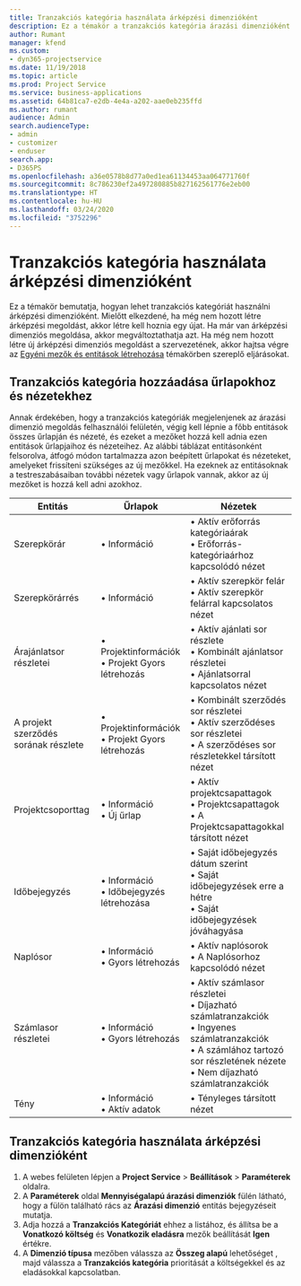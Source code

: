 ```yaml
---
title: Tranzakciós kategória használata árképzési dimenzióként
description: Ez a témakör a tranzakciós kategória árazási dimenzióként való használatáról nyújt tájékoztatást.
author: Rumant
manager: kfend
ms.custom:
- dyn365-projectservice
ms.date: 11/19/2018
ms.topic: article
ms.prod: Project Service
ms.service: business-applications
ms.assetid: 64b81ca7-e2db-4e4a-a202-aae0eb235ffd
ms.author: rumant
audience: Admin
search.audienceType:
- admin
- customizer
- enduser
search.app:
- D365PS
ms.openlocfilehash: a36e0578b8d77a0ed1ea61134453aa064771760f
ms.sourcegitcommit: 8c786230ef2a497280885b827162561776e2eb00
ms.translationtype: HT
ms.contentlocale: hu-HU
ms.lasthandoff: 03/24/2020
ms.locfileid: "3752296"
---
```

# <a name="use-transaction-category-as-a-pricing-dimension"></a>Tranzakciós kategória használata árképzési dimenzióként
Ez a témakör bemutatja, hogyan lehet tranzakciós kategóriát használni árképzési dimenzióként. Mielőtt elkezdené, ha még nem hozott létre árképzési megoldást, akkor létre kell hoznia egy újat. Ha már van árképzési dimenziós megoldása, akkor megváltoztathatja azt. Ha még nem hozott létre új árképzési dimenziós megoldást a szervezetének, akkor hajtsa végre az [Egyéni mezők és entitások létrehozása](create-custom-fields-entities.md) témakörben szereplő eljárásokat.

## <a name="add-transaction-category-to-forms-and-views"></a>Tranzakciós kategória hozzáadása űrlapokhoz és nézetekhez
Annak érdekében, hogy a tranzakciós kategóriák megjelenjenek az árazási dimenzió megoldás felhasználói felületén, végig kell lépnie a főbb entitások összes űrlapján és nézeté, és ezeket a mezőket hozzá kell adnia ezen entitások űrlapjaihoz és nézeteihez.
Az alábbi táblázat entitásonként felsorolva, átfogó módon tartalmazza azon beépített űrlapokat és nézeteket, amelyeket frissíteni szükséges az új mezőkkel. Ha ezeknek az entitásoknak a testreszabásaiban további nézetek vagy űrlapok vannak, akkor az új mezőket is hozzá kell adni azokhoz.

|  Entitás        | Űrlapok     |Nézetek        |
| ------------------------------|---------------------------------|----------------------------------|
|  Szerepkörár|• Információ |• Aktív erőforrás kategóriaárak<br> • Erőforrás-kategóriaárhoz kapcsolódó nézet|
|  Szerepkörárrés|• Információ|• Aktív szerepkör felár<br>• Aktív szerepkör felárral kapcsolatos nézet|
|  Árajánlatsor részletei|• Projektinformációk<br>• Projekt Gyors létrehozás|• Aktív ajánlati sor részlete<br>• Kombinált ajánlatsor részletei<br>• Ajánlatsorral kapcsolatos nézet|
|  A projekt szerződés sorának részlete|• Projektinformációk<br>• Projekt Gyors létrehozás|• Kombinált szerződés sor részletei<br>• Aktív szerződéses sor részletei<br>• A szerződéses sor részletekkel társított nézet|
|  Projektcsoporttag|• Információ<br>• Új űrlap|• Aktív projektcsapattagok<br>• Projektcsapattagok<br>• A Projektcsapattagokkal társított nézet|
|  Időbejegyzés|• Információ<br>• Időbejegyzés létrehozása|• Saját időbejegyzés dátum szerint<br>• Saját időbejegyzések erre a hétre<br>• Saját időbejegyzések jóváhagyása|
|  Naplósor|• Információ<br>• Gyors létrehozás|• Aktív naplósorok<br>• A Naplósorhoz kapcsolódó nézet|
|  Számlasor részletei|• Információ<br>• Gyors létrehozás|• Aktív számlasor részletei<br>• Díjazható számlatranzakciók<br>• Ingyenes számlatranzakciók<br>• A számlához tartozó sor részletének nézete<br>• Nem díjazható számlatranzakciók|
|  Tény|• Információ<br>• Aktív adatok|• Tényleges társított nézet|

## <a name="set-up-transaction-category-as-a-pricing-dimension"></a>Tranzakciós kategória használata árképzési dimenzióként

1. A webes felületen lépjen a **Project Service** > **Beállítások** > **Paraméterek** oldalra. 
2. A **Paraméterek** oldal **Mennyiségalapú árazási dimenziók** fülén látható, hogy a fülön található rács az **Árazási dimenzió** entitás bejegyzéseit mutatja.
3. Adja hozzá a **Tranzakciós Kategóriát** ehhez a listához, és állítsa be a **Vonatkozó költség** és **Vonatkozik eladásra** mezők beállítását **Igen** értékre.
4. A **Dimenzió típusa** mezőben válassza az **Összeg alapú** lehetőséget , majd válassza a **Tranzakciós kategória** prioritását a költségekkel és az eladásokkal kapcsolatban.
